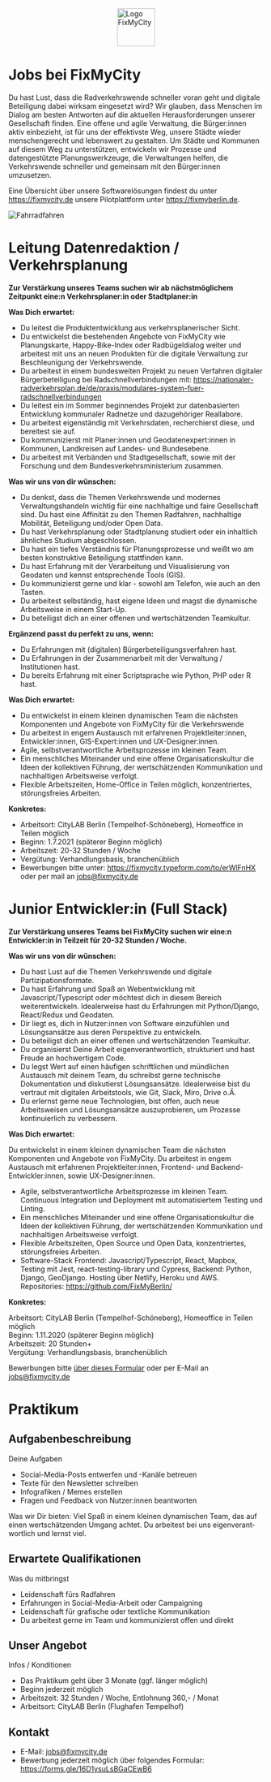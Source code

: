 <div style="display: flex;"><img style="margin: 0 auto; width: 75px; height: 75px;" src="/src/images/FixMyCity_positiv_300px.png" alt="Logo FixMyCity" /></div>

# Jobs bei FixMyCity

Du hast Lust, dass die Radverkehrswende schneller voran geht und digitale Beteiligung dabei wirksam eingesetzt wird? Wir glauben, dass Menschen im Dialog am besten Antworten auf die aktuellen Herausforderungen unserer Gesellschaft finden. Eine offene und agile Verwaltung, die Bürger:innen aktiv einbezieht, ist für uns der effektivste Weg, unsere Städte wieder menschengerecht und lebenswert zu gestalten. Um Städte und Kommunen auf diesem Weg zu unterstützen, entwickeln wir Prozesse und datengestützte Planungswerkzeuge, die Verwaltungen helfen, die Verkehrswende schneller und gemeinsam mit den Bürger:innen umzusetzen.

Eine Übersicht über unsere Softwarelösungen findest du unter https://fixmycity.de unsere Pilotplattform unter https://fixmyberlin.de.

<div><img
alt="Fahrradfahren"
src="/src/images/cat-mapper-max-ogden-EcsCeS6haJ8-unsplash.jpg"
class="img-lg"> </img></div>

# <a name="datenredaktion"></a>Leitung Datenredaktion / Verkehrsplanung

**Zur Verstärkung unseres Teams suchen wir ab nächstmöglichem Zeitpunkt eine:n Verkehrsplaner:in oder Stadtplaner:in**

**Was Dich erwartet:**

- Du leitest die Produktentwicklung aus verkehrsplanerischer Sicht. 
- Du entwickelst die bestehenden Angebote von FixMyCity wie Planungskarte, Happy-Bike-Index oder Radbügeldialog weiter und arbeitest mit uns an neuen Produkten für die digitale Verwaltung zur Beschleunigung der Verkehrswende.
- Du arbeitest in einem bundesweiten Projekt zu neuen Verfahren digitaler Bürgerbeteiligung bei Radschnellverbindungen mit: 
https://nationaler-radverkehrsplan.de/de/praxis/modulares-system-fuer-radschnellverbindungen  
- Du leitest ein im Sommer beginnendes Projekt zur datenbasierten Entwicklung kommunaler Radnetze und dazugehöriger Reallabore.
- Du arbeitest eigenständig mit Verkehrsdaten, recherchierst diese, und bereitest sie auf.
- Du kommunizierst mit Planer:innen und Geodatenexpert:innen in Kommunen, Landkreisen auf Landes- und Bundesebene.
- Du arbeitest mit Verbänden und Stadtgesellschaft, sowie mit der Forschung und dem Bundesverkehrsministerium zusammen.

**Was wir uns von dir wünschen:**
- Du denkst, dass die Themen Verkehrswende und modernes Verwaltungshandeln wichtig für eine nachhaltige und faire Gesellschaft sind. Du hast eine Affinität zu den Themen Radfahren, nachhaltige Mobilität, Beteiligung und/oder Open Data.
- Du hast Verkehrsplanung oder Stadtplanung studiert oder ein inhaltlich ähnliches Studium abgeschlossen. 
- Du hast ein tiefes Verständnis für Planungsprozesse und weißt wo am besten konstruktive Beteiligung stattfinden kann.
- Du hast Erfahrung mit der Verarbeitung und Visualisierung von Geodaten und kennst entsprechende Tools (GIS).
- Du kommunizierst gerne und klar - sowohl am Telefon, wie auch an den Tasten.
- Du arbeitest selbständig, hast eigene Ideen und magst die dynamische Arbeitsweise in einem Start-Up.
- Du beteiligst dich an einer offenen und wertschätzenden Teamkultur.

**Ergänzend passt du perfekt zu uns, wenn:**
- Du Erfahrungen mit (digitalen) Bürgerbeteiligungsverfahren hast.
- Du Erfahrungen in der Zusammenarbeit mit der Verwaltung / Institutionen hast.
- Du bereits Erfahrung mit einer Scriptsprache wie Python, PHP oder R hast.

**Was Dich erwartet:**
- Du entwickelst in einem kleinen dynamischen Team die nächsten Komponenten und Angebote von FixMyCity für die Verkehrswende
- Du arbeitest in engem Austausch mit erfahrenen Projektleiter:innen, Entwickler:innen, GIS-Expert:innen und UX-Designer:innen.
- Agile, selbstverantwortliche Arbeitsprozesse im kleinen Team. 
- Ein menschliches Miteinander und eine offene Organisationskultur die Ideen der kollektiven Führung, der wertschätzenden Kommunikation und nachhaltigen Arbeitsweise verfolgt.
- Flexible Arbeitszeiten, Home-Office in Teilen möglich, konzentriertes, störungsfreies Arbeiten.

**Konkretes:**
- Arbeitsort: CityLAB Berlin (Tempelhof-Schöneberg), Homeoffice in Teilen möglich
- Beginn: 1.7.2021 (späterer Beginn möglich)
- Arbeitszeit: 20-32 Stunden / Woche
- Vergütung: Verhandlungsbasis, branchenüblich
- Bewerbungen bitte unter: https://fixmycity.typeform.com/to/erWlFnHX
oder per mail an jobs@fixmycity.de 

# <a name="junior-dev"></a>Junior Entwickler:in (Full Stack)

**Zur Verstärkung unseres Teams bei FixMyCity suchen wir eine:n Entwickler:in in Teilzeit für 20-32 Stunden / Woche.**

**Was wir uns von dir wünschen:**

- Du hast Lust auf die Themen Verkehrswende und digitale Partizipationsformate.
- Du hast Erfahrung und Spaß an Webentwicklung mit Javascript/Typescript oder möchtest dich in diesem Bereich weiterentwickeln. Idealerweise hast du Erfahrungen mit Python/Django, React/Redux und Geodaten.
- Dir liegt es, dich in Nutzer:innen von Software einzufühlen und Lösungsansätze aus deren Perspektive zu entwickeln.
- Du beteiligst dich an einer offenen und wertschätzenden Teamkultur.
- Du organisierst Deine Arbeit eigenverantwortlich, strukturiert und hast Freude an hochwertigem Code.
- Du legst Wert auf einen häufigen schriftlichen und mündlichen Austausch mit deinem Team, du schreibst gerne technische Dokumentation und diskutierst Lösungsansätze. Idealerweise bist du vertraut mit digitalen Arbeitstools, wie Git, Slack, Miro, Drive o.Ä.
- Du erlernst gerne neue Technologien, bist offen, auch neue Arbeitsweisen und Lösungsansätze auszuprobieren, um Prozesse kontinuierlich zu verbessern.

**Was Dich erwartet:**

Du entwickelst in einem kleinen dynamischen Team die nächsten Komponenten und Angebote von FixMyCity. Du arbeitest in engem Austausch mit erfahrenen Projektleiter:innen, Frontend- und Backend-Entwickler:innen, sowie UX-Designer:innen.

- Agile, selbstverantwortliche Arbeitsprozesse im kleinen Team. Continuous Integration und Deployment mit automatisiertem Testing und Linting.
- Ein menschliches Miteinander und eine offene Organisationskultur die Ideen der kollektiven Führung, der wertschätzenden Kommunikation und nachhaltigen Arbeitsweise verfolgt.
- Flexible Arbeitszeiten, Open Source und Open Data, konzentriertes, störungsfreies Arbeiten.
- Software-Stack Frontend: Javascript/Typescript, React, Mapbox, Testing mit Jest, react-testing-library und Cypress, Backend: Python, Django, GeoDjango. Hosting über Netlify, Heroku und AWS. Repositories: https://github.com/FixMyBerlin/

**Konkretes:**

Arbeitsort: CityLAB Berlin (Tempelhof-Schöneberg), Homeoffice in Teilen möglich  
Beginn: 1.11.2020 (späterer Beginn möglich)  
Arbeitszeit: 20 Stunden+  
Vergütung: Verhandlungsbasis, branchenüblich

Bewerbungen bitte [über dieses Formular](https://fixmycity.typeform.com/to/GdDDgtle) oder per E-Mail an [jobs@fixmycity.de](mailto:jobs@fixmycity.de)

# <a name="praktikum"></a>Praktikum

## Auf­ga­ben­be­sch­rei­bung

Deine Auf­ga­ben

- Social-Media-Posts ent­wer­fen und -Kanäle betreuen
- Texte für den News­let­ter schrei­ben
- Info­gra­fi­ken / Memes erstel­len
- Fra­gen und Feed­back von Nut­zer:innen beant­wor­ten

Was wir Dir bie­ten: Viel Spaß in einem klei­nen dyna­mi­schen Team, das auf einen wert­schät­zen­den Umgang ach­tet. Du arbei­test bei uns eigen­ver­ant­wort­lich und lernst viel.

## Er­war­te­te Qua­li­fi­ka­tio­nen

Was du mit­bringst

- Lei­den­schaft fürs Rad­fah­ren
- Erfah­run­gen in Social-Media-Arbeit oder Cam­pai­gning
- Lei­den­schaft für gra­fi­sche oder text­li­che Kom­mu­ni­ka­tion
- Du arbei­test gerne im Team und kom­mu­ni­zierst offen und direkt

## Un­ser An­ge­bot

Infos / Kon­di­tio­nen

- Das Prak­ti­kum geht über 3 Monate (ggf. län­ger möglich)
- Beginn jederzeit möglich
- Arbeits­zeit: 32 Stun­den / Woche, Ent­loh­nung 360,- / Monat
- Arbeits­ort: City­LAB Ber­lin (Flug­ha­fen Tem­pel­hof)

## Kontakt

- E-Mail: [jobs@fixmycity.de](mailto:jobs@fixmycity.de)
- Bewer­bung jederzeit möglich über fol­gen­des For­mu­lar: https://forms.gle/16D1ysuLsBGaCEwB6
